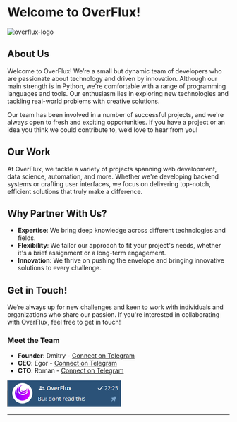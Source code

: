 # Welcome to OverFlux!
![overflux-logo](https://github.com/user-attachments/assets/3c393c87-c7a9-4931-8148-ec40758e6a24)

## About Us

Welcome to OverFlux! We’re a small but dynamic team of developers who are passionate about technology and driven by innovation. Although our main strength is in Python, we're comfortable with a range of programming languages and tools. Our enthusiasm lies in exploring new technologies and tackling real-world problems with creative solutions.

Our team has been involved in a number of successful projects, and we're always open to fresh and exciting opportunities. If you have a project or an idea you think we could contribute to, we’d love to hear from you!

## Our Work

At OverFlux, we tackle a variety of projects spanning web development, data science, automation, and more. Whether we're developing backend systems or crafting user interfaces, we focus on delivering top-notch, efficient solutions that truly make a difference.

## Why Partner With Us?

- **Expertise**: We bring deep knowledge across different technologies and fields.
- **Flexibility**: We tailor our approach to fit your project's needs, whether it's a brief assignment or a long-term engagement.
- **Innovation**: We thrive on pushing the envelope and bringing innovative solutions to every challenge.

## Get in Touch!

We’re always up for new challenges and keen to work with individuals and organizations who share our passion. If you're interested in collaborating with OverFlux, feel free to get in touch!

### Meet the Team

- **Founder**: Dmitry - [Connect on Telegram](https://t.me/AssisFiwt)
- **CEO**: Egor - [Connect on Telegram](https://t.me/Ruberoid36)
- **CTO**: Roman - [Connect on Telegram](https://t.me/Romb1k_zz)

![Teamwork](images/dev.png)

---
